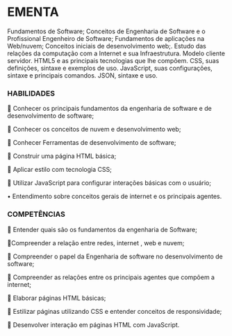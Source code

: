 # EMENTA
Fundamentos de Software; Conceitos de Engenharia de Software e o Profissional Engenheiro de Software; Fundamentos de aplicações na Web/nuvem; Conceitos iniciais de desenvolvimento web;. Estudo das relações da computação com a Internet e sua Infraestrutura. Modelo cliente servidor. HTML5 e as principais tecnologias que lhe compõem. CSS, suas definições, sintaxe e exemplos de uso. JavaScript, suas configurações, sintaxe e principais comandos. JSON, sintaxe e uso.

### HABILIDADES

🔹 Conhecer os principais fundamentos da engenharia de software e de desenvolvimento de software;

🔹 Conhecer os conceitos de nuvem e desenvolvimento web; 

🔹 Conhecer Ferramentas de desenvolvimento de software; 

🔹 Construir uma página HTML básica;

🔹 Aplicar estilo com tecnologia CSS; 

🔹 Utilizar JavaScript para configurar interações básicas com o usuário; 

• Entendimento sobre conceitos gerais de internet e os principais agentes.

### COMPETÊNCIAS
🔹 Entender quais são os fundamentos da engenharia de Software;

🔹Compreender a relação entre redes, internet , web e nuvem;

🔹 Compreender o papel da Engenharia de software no desenvolvimento de software;

🔹 Compreender as relações entre os principais agentes que compõem a internet;

🔹 Elaborar páginas HTML básicas;

🔹 Estilizar páginas utilizando CSS e entender conceitos de responsividade;

🔹 Desenvolver interação em páginas HTML com JavaScript.
